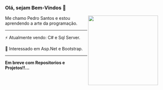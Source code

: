### Olá, sejam Bem-Vindos 👋


<img src="https://user-images.githubusercontent.com/66256107/103182834-3fa07100-488d-11eb-9d6f-036149d9c8f3.png" align="right" width="230px" height="230px" >

Me chamo Pedro Santos e estou aprendendo a arte da programação.
<hr>

⚡ Atualmente vendo: C# e Sql Server.

🔭 Interessado em Asp.Net e Bootstrap.

---
**Em breve com Repositorios e Projetos!!...**
